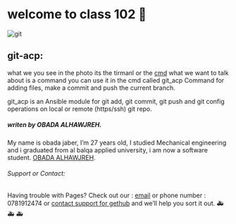 # welcome to class 102 &#128640;


![git](https://www.programmersought.com/images/995/be1008d81e1abcf9fc70c8d896caaa9b.png)
## git-acp:

what we you see in the photo its the tirmanl or the [cmd](https://www.youtube.com/watch?v=MBBWVgE0ewk) what we want to talk about is a command you can use it in the cmd
called git_acp Command for adding files, make a commit and push the current branch.           

git_acp is an Ansible module for git add, git commit, git push and git config operations on local or remote (https/ssh) git repo.


##### *writen by OBADA ALHAWJREH.*

My name is obada jaber, I’m 27 years old, I studied Mechanical engineering and i graduated from al balqa applied university, i am now a software student. [OBADA ALHAWJREH](https://github.com/Obada-gh). 

###### *Support or Contact:*

Having trouble with Pages? Check out our : [email](obada7jaber7@gmail.com) or phone number : 0781912474 or [contact support for gethub](https://support.github.com/contact) and we’ll help you sort it out. &#x1F691; &#x1F691;	&#x1F691;		




